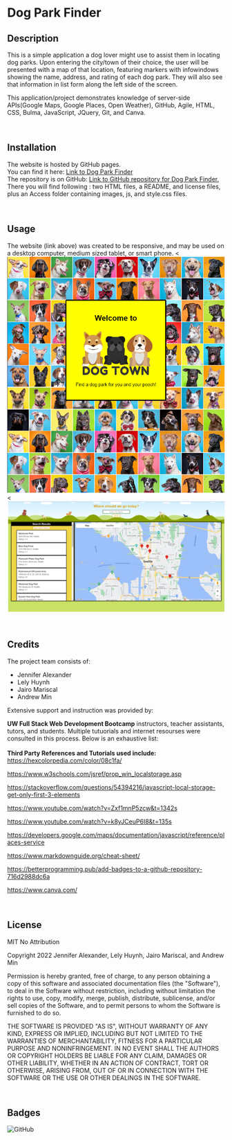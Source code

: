 # Dog Park Finder

## Description

This is a simple application a dog lover might use to assist them in locating dog parks. Upon entering the city/town of their choice, the user will be presented with a map of that location, featuring markers with infowindows showing the name, address, and rating of each dog park. They will also see that information in list form along the left side of the screen.

This application/project demonstrates knowledge of server-side APIs(Google Maps, Google Places, Open Weather), GitHub, Agile, HTML, CSS, Bulma, JavaScript, JQuery, Git, and Canva. 

<br>

## Installation
The website is hosted by GitHub pages. <br>
You can find it here: [Link to Dog Park Finder](https://min-andrew.github.io/Dog-park-finder/)
<br>
The repository is on GitHub: [Link to GitHub repository for Dog Park Finder.](https://github.com/min-andrew/Dog-park-finder) <br>
There you will find following : two HTML files, a README, and license files, plus an Access folder containing images, js, and style.css files.

<br>

## Usage
The website (link above) was created to be responsive, and may be used on a desktop computer, medium sized tablet, or smart phone. 
<![Front page of app - logo and doggy background](/assets/images/Screenshot%20(194).png)
<![Main search page](/assets/images/Screenshot%20(195).png)

<br>

## Credits
The project team consists of:

 * Jennifer Alexander
 * Lely Huynh
 * Jairo Mariscal
 * Andrew Min

Extensive support and instruction was provided by: 

 **UW Full Stack Web Development Bootcamp** instructors, teacher assistants, tutors, and students. Multiple tutuorials and internet resourses were consulted in this process. Below is an exhaustive list: 
<br>
<br>
**Third Party References and Tutorials used include:** 
<br>
https://hexcolorpedia.com/color/08c1fa/

https://www.w3schools.com/jsref/prop_win_localstorage.asp

https://stackoverflow.com/questions/54394216/javascript-local-storage-get-only-first-3-elements

https://www.youtube.com/watch?v=Zxf1mnP5zcw&t=1342s

https://www.youtube.com/watch?v=k8yJCeuP6I8&t=135s

https://developers.google.com/maps/documentation/javascript/reference/places-service

https://www.markdownguide.org/cheat-sheet/

https://betterprogramming.pub/add-badges-to-a-github-repository-716d2988dc6a

https://www.canva.com/

<br>

## License

MIT No Attribution

Copyright 2022 Jennifer Alexander, Lely Huynh, Jairo Mariscal, and Andrew Min

Permission is hereby granted, free of charge, to any person obtaining a copy of this
software and associated documentation files (the "Software"), to deal in the Software
without restriction, including without limitation the rights to use, copy, modify,
merge, publish, distribute, sublicense, and/or sell copies of the Software, and to
permit persons to whom the Software is furnished to do so.

THE SOFTWARE IS PROVIDED "AS IS", WITHOUT WARRANTY OF ANY KIND, EXPRESS OR IMPLIED,
INCLUDING BUT NOT LIMITED TO THE WARRANTIES OF MERCHANTABILITY, FITNESS FOR A
PARTICULAR PURPOSE AND NONINFRINGEMENT. IN NO EVENT SHALL THE AUTHORS OR COPYRIGHT
HOLDERS BE LIABLE FOR ANY CLAIM, DAMAGES OR OTHER LIABILITY, WHETHER IN AN ACTION
OF CONTRACT, TORT OR OTHERWISE, ARISING FROM, OUT OF OR IN CONNECTION WITH THE
SOFTWARE OR THE USE OR OTHER DEALINGS IN THE SOFTWARE.

<br>

## Badges
![GitHub](https://img.shields.io/github/license/min-andrew/Dog-park-finder)

